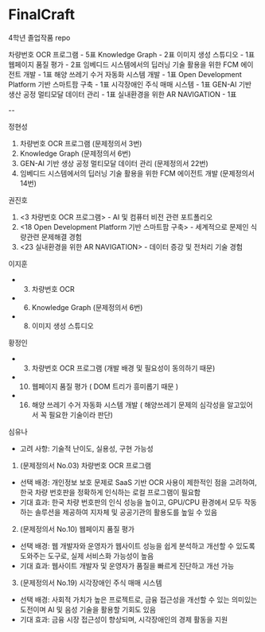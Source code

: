 # FinalCraft
4학년 졸업작품 repo

차량번호 OCR 프로그램 - 5표
Knowledge Graph - 2표
이미지 생성 스튜디오 - 1표
웹페이지 품질 평가 - 2표
임베디드 시스템에서의 딥러닝 기술 활용을 위한 FCM 에이전트 개발 - 1표
해양 쓰레기 수거 자동화 시스템 개발 - 1표
Open Development Platform 기반 스마트팜 구축 - 1표
시각장애인 주식 매매 시스템 - 1표
GEN-AI 기반 생산 공정 멀티모달 데이터 관리 - 1표
실내환경을 위한 AR NAVIGATION - 1표

--

정현성
1. 차량번호 OCR 프로그램 (문제정의서 3번)
2. Knowledge Graph (문제정의서 6번)
3. GEN-AI 기반 생상 공정 멀티모달 데이터 관리 (문제정의서 22번)
4. 임베디드 시스템에서의 딥러닝 기술 활용을 위한 FCM 에이전트 개발 (문제정의서 14번)

권진호
1. <3 차량번호 OCR 프로그램> - 	AI 및 컴퓨터 비전 관련 포트폴리오
2. <18 Open Development Platform 기반 스마트팜 구축> - 세계적으로 문제인 식량관련 문제해결 경험
3. <23 실내환경을 위한 AR NAVIGATION> - 데이터 증강 및 전처리 기술 경험 

이지훈
- 3. 차량번호 OCR 
- 6. Knowledge Graph (문제정의서 6번)
- 8. 이미지 생성 스튜디오
     
황정인
- 3. 차량번호 OCR 프로그램 (개발 배경 및 필요성이 동의하기 때문)
- 10. 웹페이지 품질 평가 ( DOM 트리가 흥미롭기 때문 )
- 16.  해양 쓰레기 수거 자동화 시스템 개발 ( 해양쓰레기 문제의 심각성을 알고있어서 꼭 필요한 기술이라 판단)

심유나
- 고려 사항: 기술적 난이도, 실용성, 구현 가능성
1. (문제정의서 No.03) 차량번호 OCR 프로그램
  - 선택 배경: 개인정보 보호 문제로 SaaS 기반 OCR 사용이 제한적인 점을 고려하여, 한국 차량 번호판을 정확하게 인식하는 로컬 프로그램이 필요함
  - 기대 효과: 한국 차량 번호판의 인식 성능을 높이고, GPU/CPU 환경에서 모두 작동하는 솔루션을 제공하여 지자체 및 공공기관의 활용도를 높일 수 있음
2. (문제정의서 No.10) 웹페이지 품질 평가 
  - 선택 배경: 웹 개발자와 운영자가 웹사이트 성능을 쉽게 분석하고 개선할 수 있도록 도와주는 도구로, 실제 서비스화 가능성이 높음
  - 기대 효과: 웹사이트 개발자 및 운영자가 품질을 빠르게 진단하고 개선 가능
3. (문제정의서 No.19) 시각장애인 주식 매매 시스템 
  - 선택 배경: 사회적 가치가 높은 프로젝트로, 금융 접근성을 개선할 수 있는 의미있는 도전이며 AI 및 음성 기술을 활용할 기회도 있음
  - 기대 효과: 금융 시장 접근성이 향상되며, 시각장애인의 경제 활동을 지원
